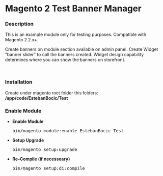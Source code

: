 # Magento 2 Test Banner Manager

<h3>Description</h3>
<p>
	This is an example module only for testing purposes. Compatible with Magento 2.2.x+.
</p>
<p>
	Create banners on module section available on admin panel.
	Create Widget "banner slider" to call the banners created.
	Widget design capability determines where you can show the banners on storefront.
</p>

<br/>

<h3>Installation</h3>
Create under magento root folder this folders: <br/>
<strong>/app/code/EstebanBocic/Test</strong>

<h3>Enable Module</h3>
<ul>
<li>
<strong>Enable Module</strong>
<pre>bin/magento module:enable EstebanBocic_Test</pre></li>
<li>
<strong>Setup Upgrade</strong>
<pre>bin/magento setup:upgrade</pre></li>
<li>
<strong>Re-Compile (if necesseary)</strong>
	<pre>bin/magento setup:di:compile</pre>
</li>
</ul>


